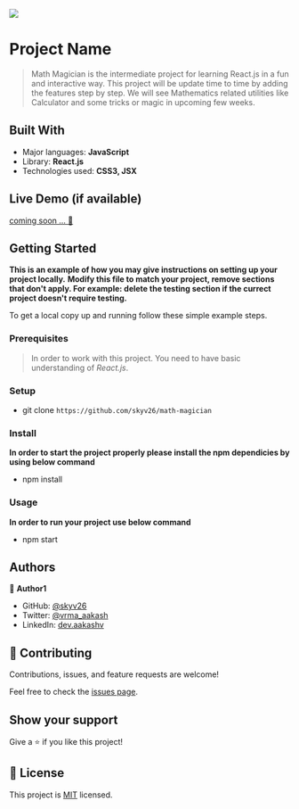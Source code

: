 ![](https://img.shields.io/badge/Microverse-blueviolet)

# Project Name

> Math Magician is the intermediate project for learning React.js in a fun and interactive way. This project will be update time to time by adding the features step by step. We will see Mathematics related utilities like Calculator and some tricks or magic in upcoming few weeks.


## Built With

- Major languages: **JavaScript**
- Library: **React.js**
- Technologies used: **CSS3, JSX**

## Live Demo (if available)

[coming soon ... 🎈]()


## Getting Started

**This is an example of how you may give instructions on setting up your project locally.**
**Modify this file to match your project, remove sections that don't apply. For example: delete the testing section if the currect project doesn't require testing.**


To get a local copy up and running follow these simple example steps.

### Prerequisites

> In order to work with this project. You need to have basic understanding of *React.js*.

### Setup

- git clone `https://github.com/skyv26/math-magician`

### Install

**In order to start the project properly please install the npm dependicies by using below command**

- npm install

### Usage

**In order to run your project use below command**

- npm start

## Authors

👤 **Author1**

- GitHub: [@skyv26](https://github.com/skyv26)
- Twitter: [@vrma_aakash](https://twitter.com/vrma_aakash)
- LinkedIn: [dev.aakashv](https://linkedin.com/in/dev.aakashv)


## 🤝 Contributing

Contributions, issues, and feature requests are welcome!

Feel free to check the [issues page](../../issues/).

## Show your support

Give a ⭐️ if you like this project!

## 📝 License

This project is [MIT](./LICENSE) licensed.